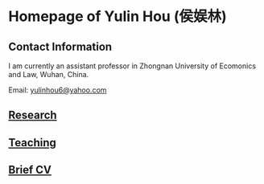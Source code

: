 # Homepage of Yulin Hou (侯娱林)
<meta name="google-site-verification" content="0giyCWE_wh7Xdvrioq7HFSE4Dyhsdl4GVdRTq-tWQb0" />

## Contact Information

I am currently an assistant professor in Zhongnan University of Ecomonics and Law, Wuhan, China. 

Email: yulinhou6@yahoo.com

## [Research](https://yulinhou.github.io/research.html)
## [Teaching](https://yulinhou.github.io/teaching.html)
## [Brief CV](https://yulinhou.github.io/CV.html)



<script type="text/javascript" id="clstr_globe" src="//clustrmaps.com/globe.js?d=cuCTM20jynqSq155rdbSfg5wDMAa67tFVI5RRAdWpro"></script>
